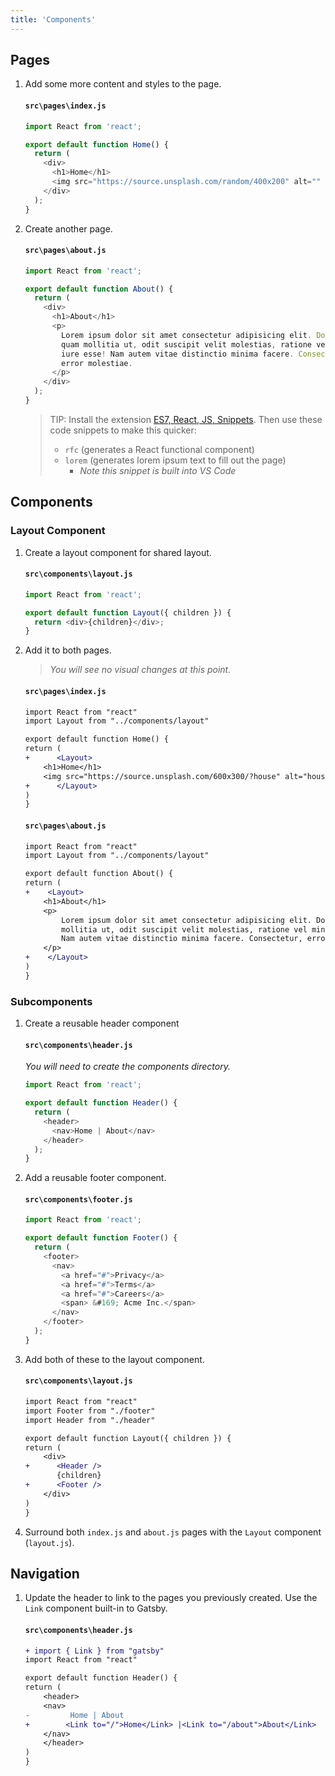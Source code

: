 ```yaml
---
title: 'Components'
---
```


## Pages

1.  Add some more content and styles to the page.

    #### `src\pages\index.js`

    ```js
    import React from 'react';

    export default function Home() {
      return (
        <div>
          <h1>Home</h1>
          <img src="https://source.unsplash.com/random/400x200" alt="" />
        </div>
      );
    }
    ```

1.  Create another page.

    #### `src\pages\about.js`

    ```js
    import React from 'react';

    export default function About() {
      return (
        <div>
          <h1>About</h1>
          <p>
            Lorem ipsum dolor sit amet consectetur adipisicing elit. Dolorem
            quam mollitia ut, odit suscipit velit molestias, ratione vel minus
            iure esse! Nam autem vitae distinctio minima facere. Consectetur,
            error molestiae.
          </p>
        </div>
      );
    }
    ```

    > TIP:
    > Install the extension [ES7, React, JS, Snippets](https://marketplace.visualstudio.com/items?itemName=dsznajder.es7-react-js-snippets).
    > Then use these code snippets to make this quicker:
    >
    > - `rfc` (generates a React functional component)
    > - `lorem` (generates lorem ipsum text to fill out the page)
    >   - _Note this snippet is built into VS Code_

## Components

### Layout Component

1. Create a layout component for shared layout.

   #### `src\components\layout.js`

   ```js
   import React from 'react';

   export default function Layout({ children }) {
     return <div>{children}</div>;
   }
   ```

1. Add it to both pages.

   > _You will see no visual changes at this point._

   #### `src\pages\index.js`

   ```diff
   import React from "react"
   import Layout from "../components/layout"

   export default function Home() {
   return (
   +      <Layout>
       <h1>Home</h1>
       <img src="https://source.unsplash.com/600x300/?house" alt="house" />
   +      </Layout>
   )
   }

   ```

   #### `src\pages\about.js`

   ```diff
   import React from "react"
   import Layout from "../components/layout"

   export default function About() {
   return (
   +    <Layout>
       <h1>About</h1>
       <p>
           Lorem ipsum dolor sit amet consectetur adipisicing elit. Dolorem quam
           mollitia ut, odit suscipit velit molestias, ratione vel minus iure esse!
           Nam autem vitae distinctio minima facere. Consectetur, error molestiae.
       </p>
   +    </Layout>
   )
   }
   ```

### Subcomponents

1. Create a reusable header component

   #### `src\components\header.js`

   _You will need to create the components directory._

   ```js
   import React from 'react';

   export default function Header() {
     return (
       <header>
         <nav>Home | About</nav>
       </header>
     );
   }
   ```

1. Add a reusable footer component.

   #### `src\components\footer.js`

   ```js
   import React from 'react';

   export default function Footer() {
     return (
       <footer>
         <nav>
           <a href="#">Privacy</a>
           <a href="#">Terms</a>
           <a href="#">Careers</a>
           <span> &#169; Acme Inc.</span>
         </nav>
       </footer>
     );
   }
   ```

1. Add both of these to the layout component.

   #### `src\components\layout.js`

   ```diff
   import React from "react"
   import Footer from "./footer"
   import Header from "./header"

   export default function Layout({ children }) {
   return (
       <div>
   +      <Header />
          {children}
   +      <Footer />
       </div>
   )
   }

   ```

1. Surround both `index.js` and `about.js` pages with the `Layout` component (`layout.js`).

## Navigation

1. Update the header to link to the pages you previously created. Use the `Link` component built-in to Gatsby.

   #### `src\components\header.js`

   ```diff
   + import { Link } from "gatsby"
   import React from "react"

   export default function Header() {
   return (
       <header>
       <nav>
   -         Home | About
   +        <Link to="/">Home</Link> |<Link to="/about">About</Link>
       </nav>
       </header>
   )
   }
   ```
